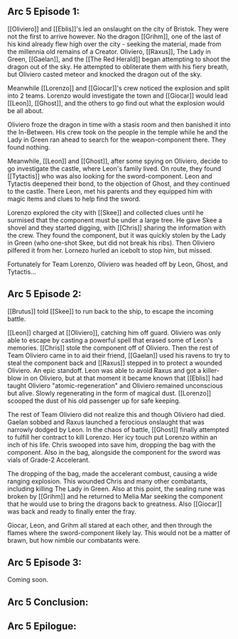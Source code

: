 ## Arc 5 Episode 1:
[[Oliviero]] and [[Eblis]]'s led an onslaught on the city of Bristok. They were not the first to arrive however. No the dragon [[Grihm]], one of the last of his kind already flew high over the city - seeking the material, made from the millennia old remains of a Creator. Oliviero, [[Raxus]], The Lady in Green, [[Gaelan]], and the [[The Red Herald]] began attempting to shoot the dragon out of the sky. He attempted to obliterate them with his fiery breath, but Oliviero casted meteor and knocked the dragon out of the sky. 

Meanwhile [[Lorenzo]] and [[Giocar]]'s crew noticed the explosion and split into 2 teams. Lorenzo would investigate the town and [[Giocar]] would lead [[Leon]], [[Ghost]], and the others to go find out what the explosion would be all about.

Oliviero froze the dragon in time with a stasis room and then banished it into the In-Between. His crew took on the people in the temple while he and the Lady in Green ran ahead to search for the weapon-component there. They found nothing.

Meanwhile, [[Leon]] and [[Ghost]], after some spying on Oliviero, decide to go investigate the castle, where Leon's family lived. On route, they found [[Tytactis]] who was also looking for the sword-component. Leon and Tytactis deepened their bond, to the objection of Ghost, and they continued to the castle. There Leon, met his parents and they equipped him with magic items and clues to help find the sword.

Lorenzo explored the city with [[Skee]] and collected clues until he surmised that the component must be under a large tree. He gave Skee a shovel and they started digging, with [[Chris]] sharing the information with the crew.  They found the component, but it was quickly stolen by the Lady in Green (who one-shot Skee, but did not break his ribs). Then Oliviero pilfered it from her. Lornezo hurled an icebolt to stop him, but missed. 

Fortunately for Team Lorenzo, Oliviero was headed off by Leon, Ghost, and Tytactis...

## Arc 5 Episode 2:
[[Brutus]] told [[Skee]] to run back to the ship, to escape the incoming battle.

[[Leon]] charged at [[Oliviero]], catching him off guard. Oliviero was only able to escape by casting a powerful spell that erased some of Leon's memories. [[Chris]] stole the component off of Oliviero.
Then the rest of Team Oliviero came in to aid their friend, [[Gaelan]] used his ravens to try to steal the component back and [[Raxus]] stepped in to protect a wounded Oliviero. An epic standoff. Leon was able to avoid Raxus and got a killer-blow in on Oliviero, but at that moment it became known that [[Eblis]] had taught Oliviero "atomic-regeneration" and Oliviero remained unconscious but alive. Slowly regenerating in the form of magical dust. [[Lorenzo]] scooped the dust of his old passenger up for safe keeping. 

The rest of Team Oliviero did not realize this and though Oliviero had died. Gaelan sobbed and Raxus launched a ferocious onslaught that was narrowly dodged by Leon. In the chaos of battle, [[Ghost]] finally attempted to fulfill her contract to kill Lorenzo. Her icy touch put Lorenzo within an inch of his life. Chris swooped into save him, dropping the bag with the component. Also in the bag, alongside the component for the sword was vials of Grade-2 Accelerant. 

The dropping of the bag, made the accelerant combust, causing a wide ranging explosion. This wounded Chris and many other combatants, including killing The Lady in Green. Also at this point, the sealing rune was broken by [[Grihm]] and he returned to Melia Mar seeking the component that he would use to bring the dragons back to greatness. Also [[Giocar]] was back and ready to finally enter the fray. 

Giocar, Leon, and Grihm all stared at each other, and then through the flames where the sword-component likely lay. This would not be a matter of brawn, but how nimble our combatants were. 

## Arc 5 Episode 3:
Coming soon.

## Arc 5 Conclusion:

## Arc 5 Epilogue: